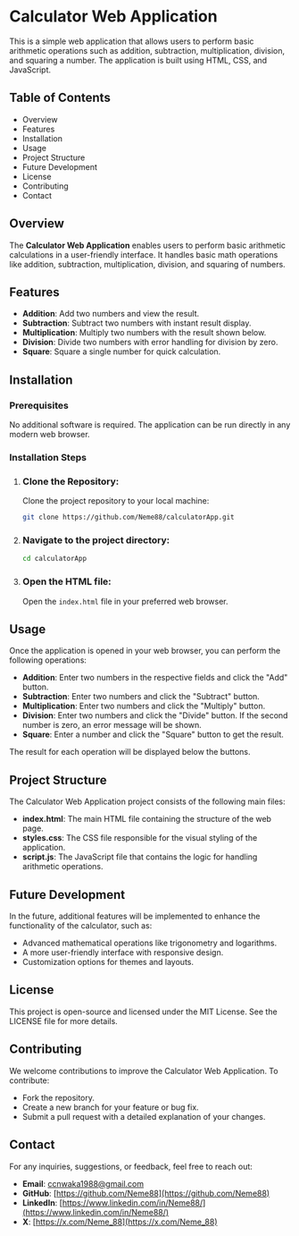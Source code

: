 # Calculator Web Application

This is a simple web application that allows users to perform basic arithmetic operations such as addition, subtraction, multiplication, division, and squaring a number. The application is built using HTML, CSS, and JavaScript.

## Table of Contents
- Overview
- Features
- Installation
- Usage
- Project Structure
- Future Development
- License
- Contributing
- Contact

## Overview

The **Calculator Web Application** enables users to perform basic arithmetic calculations in a user-friendly interface. It handles basic math operations like addition, subtraction, multiplication, division, and squaring of numbers.

## Features
- **Addition**: Add two numbers and view the result.
- **Subtraction**: Subtract two numbers with instant result display.
- **Multiplication**: Multiply two numbers with the result shown below.
- **Division**: Divide two numbers with error handling for division by zero.
- **Square**: Square a single number for quick calculation.

## Installation

### Prerequisites
No additional software is required. The application can be run directly in any modern web browser.

### Installation Steps

1. ### Clone the Repository:
    Clone the project repository to your local machine:
    ```bash
    git clone https://github.com/Neme88/calculatorApp.git
    ```

2. ### Navigate to the project directory:
    ```bash
    cd calculatorApp
    ```

3. ### Open the HTML file:
    Open the `index.html` file in your preferred web browser.

## Usage

Once the application is opened in your web browser, you can perform the following operations:

- **Addition**: Enter two numbers in the respective fields and click the "Add" button.
- **Subtraction**: Enter two numbers and click the "Subtract" button.
- **Multiplication**: Enter two numbers and click the "Multiply" button.
- **Division**: Enter two numbers and click the "Divide" button. If the second number is zero, an error message will be shown.
- **Square**: Enter a number and click the "Square" button to get the result.

The result for each operation will be displayed below the buttons.

## Project Structure

The Calculator Web Application project consists of the following main files:

- **index.html**: The main HTML file containing the structure of the web page.
- **styles.css**: The CSS file responsible for the visual styling of the application.
- **script.js**: The JavaScript file that contains the logic for handling arithmetic operations.

## Future Development

In the future, additional features will be implemented to enhance the functionality of the calculator, such as:

- Advanced mathematical operations like trigonometry and logarithms.
- A more user-friendly interface with responsive design.
- Customization options for themes and layouts.

## License

This project is open-source and licensed under the MIT License. See the LICENSE file for more details.

## Contributing

We welcome contributions to improve the Calculator Web Application. To contribute:

- Fork the repository.
- Create a new branch for your feature or bug fix.
- Submit a pull request with a detailed explanation of your changes.

## Contact

For any inquiries, suggestions, or feedback, feel free to reach out:

- **Email**: [ccnwaka1988@gmail.com](mailto:ccnwaka1988@gmail.com)
- **GitHub**: [https://github.com/Neme88](https://github.com/Neme88)
- **LinkedIn**: [https://www.linkedin.com/in/Neme88/](https://www.linkedin.com/in/Neme88/)
- **X**: [https://x.com/Neme_88](https://x.com/Neme_88)


